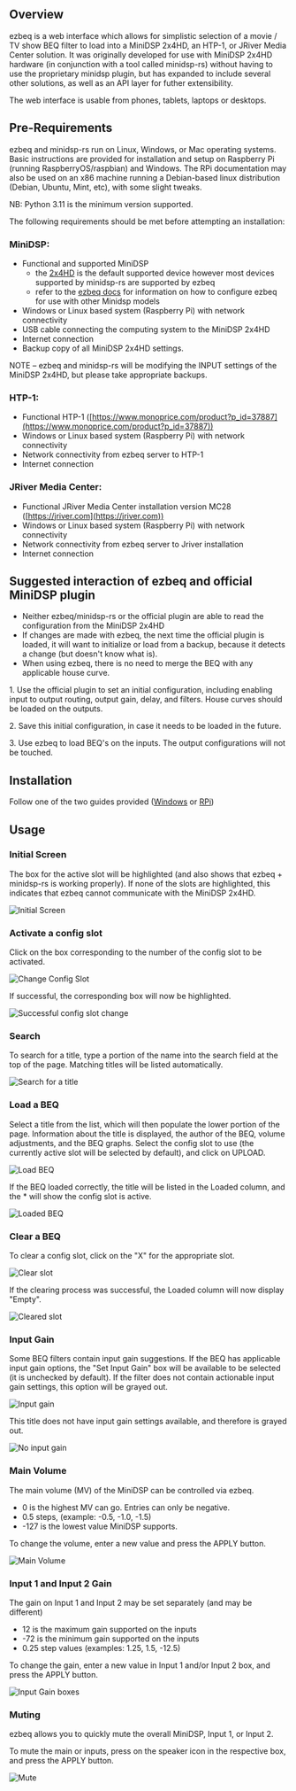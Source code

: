 ## Overview

ezbeq is a web interface which allows for simplistic selection of a movie / TV show BEQ filter to load into a MiniDSP 2x4HD, an HTP-1, or JRiver Media Center solution. It was originally developed for use with MiniDSP 2x4HD hardware (in conjunction with a tool called minidsp-rs) without having to use the proprietary minidsp plugin, but has expanded to include several other solutions, as well as an API layer for futher extensibility.

The web interface is usable from phones, tablets, laptops or desktops.

## Pre-Requirements

ezbeq and minidsp-rs run on Linux, Windows, or Mac operating systems. Basic instructions are provided for installation and setup on Raspberry Pi (running RaspberryOS/raspbian) and Windows. The RPi documentation may also be used on an x86 machine running a Debian-based linux distribution (Debian, Ubuntu, Mint, etc), with some slight tweaks.

NB: Python 3.11 is the minimum version supported.

The following requirements should be met before attempting an installation:

### MiniDSP:
- Functional and supported MiniDSP 
  - the [2x4HD](https://www.minidsp.com/products/minidsp-in-a-box/minidsp-2x4-hd) is the default supported device however most devices supported by minidsp-rs are supported by ezbeq
  - refer to the [ezbeq docs](https://github.com/3ll3d00d/ezbeq/#minidsp-variants) for information on how to configure ezbeq for use with other Minidsp models
- Windows or Linux based system (Raspberry Pi) with network connectivity
- USB cable connecting the computing system to the MiniDSP 2x4HD
- Internet connection
- Backup copy of all MiniDSP 2x4HD settings.

NOTE – ezbeq and minidsp-rs will be modifying the INPUT settings of the MiniDSP 2x4HD, but please take appropriate backups.

### HTP-1:
- Functional HTP-1 ([https://www.monoprice.com/product?p_id=37887](https://www.monoprice.com/product?p_id=37887))
- Windows or Linux based system (Raspberry Pi) with network connectivity
- Network connectivity from ezbeq server to HTP-1
- Internet connection

### JRiver Media Center:
- Functional JRiver Media Center installation version MC28 ([https://jriver.com](https://jriver.com))
- Windows or Linux based system (Raspberry Pi) with network connectivity
- Network connectivity from ezbeq server to Jriver installation
- Internet connection

## Suggested interaction of ezbeq and official MiniDSP plugin

- Neither ezbeq/minidsp-rs or the official plugin are able to read the configuration from the MiniDSP 2x4HD
- If changes are made with ezbeq, the next time the official plugin is loaded, it will want to initialize or load from a backup, because it detects a change (but doesn't know what is).
- When using ezbeq, there is no need to merge the BEQ with any applicable house curve.

1\. Use the official plugin to set an initial configuration, including enabling input to output routing, output gain, delay, and filters. House curves should be loaded on the outputs.

2\. Save this initial configuration, in case it needs to be loaded in the future.

3\. Use ezbeq to load BEQ's on the inputs. The output configurations will not be touched.

## Installation

Follow one of the two guides provided ([Windows](./win.md) or [RPi](./rpi.md))

## Usage

### Initial Screen

The box for the active slot will be highlighted (and also shows that ezbeq + minidsp-rs is working properly). If none of the slots are highlighted, this indicates that ezbeq cannot communicate with the MiniDSP 2x4HD.

![Initial Screen](./img/home01.png)

### Activate a config slot

Click on the box corresponding to the number of the config slot to be activated.

![Change Config Slot](./img/home02.png)

If successful, the corresponding box will now be highlighted.

![Successful config slot change](./img/home03.png)

### Search

To search for a title, type a portion of the name into the search field at the top of the page. Matching titles will be listed automatically.

![Search for a title](./img/home04.png)

### Load a BEQ

Select a title from the list, which will then populate the lower portion of the page. Information about the title is displayed, the author of the BEQ, volume adjustments, and the BEQ graphs. Select the config slot to use (the currently active slot will be selected by default), and click on UPLOAD.

![Load BEQ](./img/home05.png)

If the BEQ loaded correctly, the title will be listed in the Loaded column, and the * will show the config slot is active.

![Loaded BEQ](./img/home06.png)

### Clear a BEQ

To clear a config slot, click on the "X" for the appropriate slot.

![Clear slot](./img/home07.png)

If the clearing process was successful, the Loaded column will now display "Empty".

![Cleared slot](./img/home08.png)

### Input Gain

Some BEQ filters contain input gain suggestions. If the BEQ has applicable input gain options, the "Set Input Gain" box will be available to be selected (it is unchecked by default). If the filter does not contain actionable input gain settings, this option will be grayed out.

![Input gain](./img/home09.png)

This title does not have input gain settings available, and therefore is grayed out.

![No input gain](./img/home10.png)

### Main Volume

The main volume (MV) of the MiniDSP can be controlled via ezbeq.
* 0 is the highest MV can go. Entries can only be negative.
* 0.5 steps, (example: -0.5, -1.0, -1.5)
* -127 is the lowest value MiniDSP supports.

To change the volume, enter a new value and press the APPLY button. 

![Main Volume](./img/home11.png)

### Input 1 and Input 2 Gain

The gain on Input 1 and Input 2 may be set separately (and may be different)
* 12 is the maximum gain supported on the inputs
* -72 is the minimum gain supported on the inputs
* 0.25 step values (examples: 1.25, 1.5, -12.5)

To change the gain, enter a new value in Input 1 and/or Input 2 box, and press the APPLY button.

![Input Gain boxes](./img/home12.png)

### Muting

ezbeq allows you to quickly mute the overall MiniDSP, Input 1, or Input 2.

To mute the main or inputs, press on the speaker icon in the respective box, and press the APPLY button.

![Mute](./img/home13.png)

